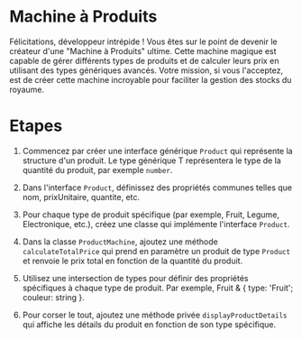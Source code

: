 # Machine à Produits

Félicitations, développeur intrépide ! Vous êtes sur le point de devenir le créateur d'une "Machine à Produits" ultime. Cette machine magique est capable de gérer différents types de produits et de calculer leurs prix en utilisant des types génériques avancés. Votre mission, si vous l'acceptez, est de créer cette machine incroyable pour faciliter la gestion des stocks du royaume.

# Etapes

1. Commencez par créer une interface générique `Product` qui représente la structure d'un produit. Le type générique T représentera le type de la quantité du produit, par exemple `number`.

2. Dans l'interface `Product`, définissez des propriétés communes telles que nom, prixUnitaire, quantite, etc.

3. Pour chaque type de produit spécifique (par exemple, Fruit, Legume, Electronique, etc.), créez une classe qui implémente l'interface `Product`.

4. Dans la classe `ProductMachine`, ajoutez une méthode `calculateTotalPrice` qui prend en paramètre un produit de type `Product` et renvoie le prix total en fonction de la quantité du produit.

5. Utilisez une intersection de types pour définir des propriétés spécifiques à chaque type de produit. Par exemple, Fruit & { type: 'Fruit'; couleur: string }.

6. Pour corser le tout, ajoutez une méthode privée `displayProductDetails` qui affiche les détails du produit en fonction de son type spécifique.